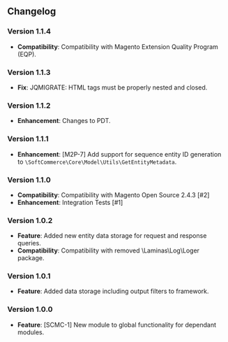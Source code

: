 ## Changelog

### Version 1.1.4
- **Compatibility**: Compatibility with Magento Extension Quality Program (EQP).

### Version 1.1.3
- **Fix**: JQMIGRATE: HTML tags must be properly nested and closed.

### Version 1.1.2
- **Enhancement**: Changes to PDT.

### Version 1.1.1
- **Enhancement**: [M2P-7] Add support for sequence entity ID generation to `\SoftCommerce\Core\Model\Utils\GetEntityMetadata`.

### Version 1.1.0
- **Compatibility**: Compatibility with Magento Open Source 2.4.3 [#2]
- **Enhancement**: Integration Tests [#1]

### Version 1.0.2
- **Feature**: Added new entity data storage for request and response queries.
- **Compatibility**: Compatibility with removed \Laminas\Log\Loger package.

### Version 1.0.1
- **Feature**: Added data storage including output filters to framework.

### Version 1.0.0
- **Feature**: [SCMC-1] New module to global functionality for dependant modules.
